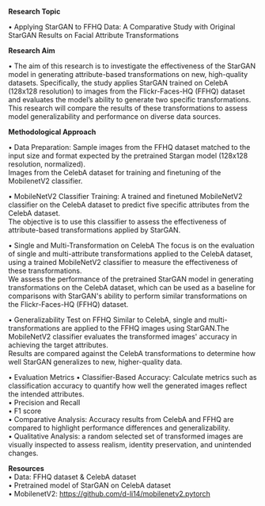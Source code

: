 **Research Topic**

• Applying StarGAN to FFHQ Data: A Comparative Study with Original StarGAN Results
on Facial Attribute Transformations

**Research Aim**

• The aim of this research is to investigate the effectiveness of the StarGAN model in
generating attribute-based transformations on new, high-quality datasets.
Specifically, the study applies StarGAN trained on CelebA (128x128 resolution) to images from the
Flickr-Faces-HQ (FFHQ) dataset and evaluates the model’s ability to generate two specific
transformations.
This research will compare the results of these transformations to assess model
generalizability and performance on diverse data sources.

**Methodological Approach**

• Data Preparation: 
Sample images from the FFHQ dataset matched to the input size and format expected by the pretrained Stargan model (128x128 resolution, normalized).  
Images from the CelebA dataset for training and finetuning of the MobilenetV2 classifier.  

• MobileNetV2 Classifier Training: 
A trained and finetuned MobileNetV2 classifier on the CelebA dataset to predict five specific attributes from the CelebA dataset.   
The objective is to use this classifier to assess the effectiveness of attribute-based transformations applied by StarGAN.

• Single and Multi-Transformation on CelebA
The focus is on the evaluation of single and multi-attribute transformations applied to the CelebA dataset, using a trained MobileNetV2 classifier to measure the effectiveness of these transformations.   
We assess the performance of the pretrained StarGAN model in generating transformations on the CelebA dataset, which can be used as a baseline for comparisons with StarGAN's ability to perform similar transformations on the Flickr-Faces-HQ (FFHQ) dataset.

• Generalizability Test on FFHQ
Similar to CelebA, single and multi-transformations are applied to the FFHQ images using StarGAN.The MobileNetV2 classifier evaluates the transformed images' accuracy in achieving the target attributes.   
Results are compared against the CelebA transformations to determine how well StarGAN generalizes to new, higher-quality data.

• Evaluation Metrics
  • Classifier-Based Accuracy: Calculate metrics such as classification accuracy to quantify how well the generated images reflect the intended attributes.  
  • Precision and Recall  
  • F1 score  
  • Comparative Analysis: Accuracy results from CelebA and FFHQ are compared to highlight performance differences and generalizability.  
  • Qualitative Analysis: a random selected set of transformed images are visually inspected to assess realism, identity preservation, and unintended changes.  
  
**Resources**  
• Data: FFHQ dataset & CelebA dataset   
• Pretrained model of StarGAN on CelebA dataset   
• MobilenetV2: https://github.com/d-li14/mobilenetv2.pytorch   
